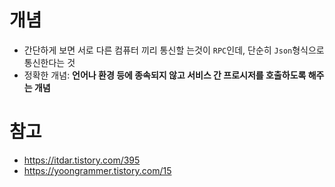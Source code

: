 # 개념
- 간단하게 보면 서로 다른 컴퓨터 끼리 통신할 는것이 `RPC`인데, 단순히 `Json`형식으로 통신한다는 것
- 정확한 개념: **언어나 환경 등에 종속되지 않고 서비스 간 프로시저를 호출하도록 해주는 개념**

# 참고
- https://itdar.tistory.com/395
- https://yoongrammer.tistory.com/15
